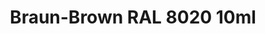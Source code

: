 ---
layout: product
title: "Braun-Brown RAL 8020  10ml"
price: "330" 
desc: "Acrylic Laquer 10mL"
img_path: "/assets/img/RC069.webp"
brand: "AK "
available: false
special_offer: false
new: false
soon: false
cat: "020000"
subcat: "020200"
subsubcat: "020201"
sifra: "RC069"
popular: false
---